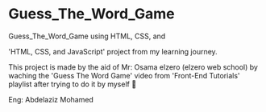 # Guess_The_Word_Game

Guess_The_Word_Game using HTML, CSS, and

'HTML, CSS, and JavaScript' project from my learning journey.

This project is made by the aid of Mr: Osama elzero (elzero web school) by waching the 'Guess The Word Game' video from 'Front-End Tutorials' playlist after trying to do it by myself 🥰

Eng: Abdelaziz Mohamed
